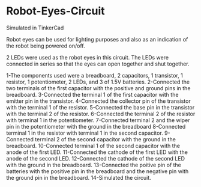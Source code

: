 # Robot-Eyes-Circuit

Simulated in TinkerCad

Robot eyes can be used for lighting purposes and also as an indication of the robot being powered on/off.

2 LEDs were used as the robot eyes in this circuit. The LEDs were connected in series so that the eyes can open together and shut together.

1-The components used were a breadboard, 2 capacitors, 1 transistor, 1 resistor, 1 potentiometer, 2 LEDs, and 3 of 1.5V batteries.
2-Connected the two terminals of the first capacitor with the positive and ground pins in the breadboard.
3-Connected the terminal 1 of the first capacitor with the emitter pin in the transistor.
4-Connected the collector pin of the transistor with the terminal 1 of the resistor.
5-Connected the base pin in the transistor with the terminal 2 of the resistor.
6-Connected the terminal 2 of the resistor with terminal 1 in the potentiometer.
7-Connected terminal 2 and the wiper pin in the potentiometer with the ground in the breadboard
8-Connected terminal 1 in the resistor with terminal 1 in the second capacitor.
9-Connected terminal 2 of the second capacitor with the ground in the breadboard.
10-Connected terminal 1 of the second capacitor with the anode of the first LED.
11-Connected the cathode of the first LED with the anode of the second LED.
12-Connected the cathode of the second LED with the ground in the breadboard.
13-Connected the poitive pin of the batteries with the positive pin in the breadboard and the negative pin with the ground pin in the breadboard.
14-Simulated the circuit.
